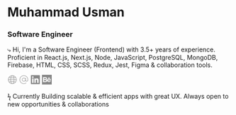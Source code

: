 # Muhammad Usman
### Software Engineer

⤷ Hi, I'm a Software Engineer (Frontend) with 3.5+ years of experience. Proficient in React.js, Next.js, Node, JavaScript, PostgreSQL, MongoDB, Firebase, HTML, CSS, SCSS, Redux, Jest, Figma & collaboration tools.

 <a aligh="left" href="https://https://musmanrd.netlify.app/" target="_blank" rel="noreferrer noopener"><img src="https://raw.githubusercontent.com/0xShapeShifter/dev-story/master/public/images/socials/globe.svg" alt="Website" width="22" height="22" /></a> <a aligh="left" href="mailto:musman0741@gmail.com" target="_blank" rel="noreferrer noopener"><img src="https://raw.githubusercontent.com/0xShapeShifter/dev-story/master/public/images/socials/at.svg" alt="Email" width="22" height="22" /></a> <a aligh="left" href="https://www.linkedin.com/in/muhammad-usman-28a737177/" target="_blank" rel="noreferrer noopener"><img src="https://raw.githubusercontent.com/0xShapeShifter/dev-story/master/public/images/socials/linkedin.svg" alt="LinkedIn" width="22" height="22" /></a> <a aligh="left" href="https://www.behance.net/https://www.behance.net/muhammausmanz" target="_blank" rel="noreferrer noopener"><img src="https://raw.githubusercontent.com/0xShapeShifter/dev-story/master/public/images/socials/behance.svg" alt="Behance" width="22" height="22" /></a>  

ϟ Currently Building scalable & efficient apps with great UX. Always open to new opportunities & collaborations

<!--
**zillBoy/zillBoy** is a ✨ _special_ ✨ repository because its `README.md` (this file) appears on your GitHub profile.

Here are some ideas to get you started:

- 🔭 I’m currently working on ...
- 🌱 I’m currently learning TypeScript with React
- 👯 I’m looking to collaborate on ...
- 🤔 I’m looking for help with ...
- 💬 Ask me about ...
- 📫 How to reach me: musman0741@gmail.com
- 😄 Pronouns: he/him
- ⚡ Fun fact: I love React.Js
-->
